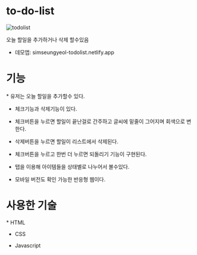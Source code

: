# to-do-list
![todolist](https://user-images.githubusercontent.com/129400944/232776128-8698adf3-2232-4e37-8cde-87271229e286.png)

오늘 할일을 추가하거나 삭제 할수있음

* 데모앱: simseungyeol-todolist.netlify.app

<h1>기능</h1>
* 유저는 오늘 할일을 추가할수 있다.
 
* 체크기능과 삭제기능이 있다.
 
* 체크버튼을 누르면 할일이 끝난걸로 간주하고 글씨에 밑줄이 그어지며 회색으로 변한다.
 
* 삭제버튼을 누르면 할일이 리스트에서 삭제된다.
 
* 체크버튼을 누르고 한번 더 누르면 되돌리기 기능이 구현된다.
 
* 탭을 이용해 아이템들을 상태별로 나누어서 볼수있다.
 
* 모바일 버전도 확인 가능한 반응형 웹이다.


<h1>사용한 기술</h1>
* HTML

* CSS

* Javascript
